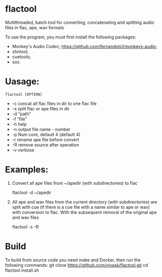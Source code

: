 # flactool

Multithreaded, batch tool for converting, concatenating and splitting audio files in flac, ape, wav formats


To use the program, you must first install the following packages:
- Monkey's Audio Codec; https://github.com/fernandotcl/monkeys-audio;
- shntool;
- cuetools;
- sox.

# Uasage:

    flactool [OPTION] 
-  -c concat all flac files in dir to one flac file
-  -s split flac or ape files in dir
-  -d "path"
-  -f "file"
-  -h help
-  -n output file name - number
-  -p Num core, default 4 (default 4)
-  -r rename ape file before convert
-  -R remove source after operation
-  -v verbose

# Examples:
1. Convert all ape files from ~/apedir (with subdirectories) to flac

    flactool -d ~/apedir 

2. All ape and wav files from the current directory (with subdirectories) are split with cue (if there is a cue file with a name similar to ape or wav) with conversion to flac. With the subsequent removal of the original ape and wav files

    flactool -s -R

# Build 
To build from source code you need make and Docker, then run the following commands:
git clone https://github.com/vivask/flactool.git
cd flactool
install.sh